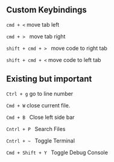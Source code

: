 ## Custom Keybindings
```cmd + <``` move tab left

```cmd + > ``` move tab right

```shift + cmd + > ``` move code to right tab

```shift + cmd + <``` move code to left tab


## Existing but important
```Ctrl + g``` go to line number

```Cmd + W``` close current file.

```Cmd + B ``` Close left side bar

```Cntrl + P ``` Search Files

```Cntrl + ~ ``` Toggle Terminal

```Cmd + Shift + Y ``` Toggle Debug Console

